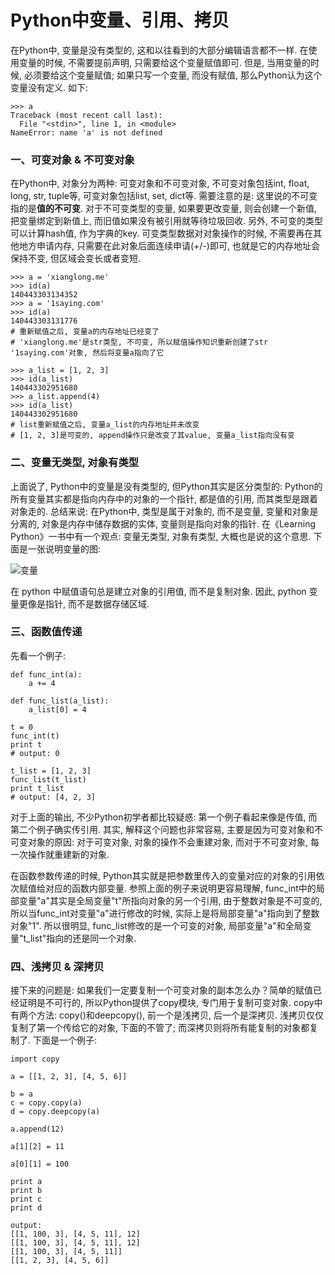 # Python中变量、引用、拷贝

在Python中, 变量是没有类型的, 这和以往看到的大部分编辑语言都不一样. 在使用变量的时候, 不需要提前声明, 只需要给这个变量赋值即可. 但是, 当用变量的时候, 必须要给这个变量赋值; 如果只写一个变量, 而没有赋值, 那么Python认为这个变量没有定义. 如下: 

```
>>> a
Traceback (most recent call last):
  File "<stdin>", line 1, in <module>
NameError: name 'a' is not defined
```

### 一、可变对象 & 不可变对象

在Python中, 对象分为两种: 可变对象和不可变对象, 不可变对象包括int, float, long, str, tuple等, 可变对象包括list, set, dict等. 需要注意的是: 这里说的不可变指的是**值的不可变**. 对于不可变类型的变量, 如果要更改变量, 则会创建一个新值, 把变量绑定到新值上, 而旧值如果没有被引用就等待垃圾回收. 另外, 不可变的类型可以计算hash值, 作为字典的key. 可变类型数据对对象操作的时候, 不需要再在其他地方申请内存, 只需要在此对象后面连续申请(+/-)即可, 也就是它的内存地址会保持不变, 但区域会变长或者变短. 

```
>>> a = 'xianglong.me'
>>> id(a)
140443303134352
>>> a = '1saying.com'
>>> id(a)
140443303131776
# 重新赋值之后, 变量a的内存地址已经变了
# 'xianglong.me'是str类型, 不可变, 所以赋值操作知识重新创建了str '1saying.com'对象, 然后将变量a指向了它
 
>>> a_list = [1, 2, 3]
>>> id(a_list)
140443302951680
>>> a_list.append(4)
>>> id(a_list)
140443302951680
# list重新赋值之后, 变量a_list的内存地址并未改变
# [1, 2, 3]是可变的, append操作只是改变了其value, 变量a_list指向没有变
```

### 二、变量无类型, 对象有类型

上面说了, Python中的变量是没有类型的, 但Python其实是区分类型的: Python的所有变量其实都是指向内存中的对象的一个指针, 都是值的引用, 而其类型是跟着对象走的. 总结来说: 在Python中, 类型是属于对象的, 而不是变量, 变量和对象是分离的, 对象是内存中储存数据的实体, 变量则是指向对象的指针. 在《Learning Python》一书中有一个观点: 变量无类型, 对象有类型, 大概也是说的这个意思. 下面是一张说明变量的图: 

![变量](images/fuzhi.jpg)

在 python 中赋值语句总是建立对象的引用值, 而不是复制对象. 因此, python 变量更像是指针, 而不是数据存储区域. 

### 三、函数值传递

先看一个例子: 

```
def func_int(a):
    a += 4
 
def func_list(a_list):
    a_list[0] = 4
 
t = 0
func_int(t)
print t
# output: 0
 
t_list = [1, 2, 3]
func_list(t_list)
print t_list
# output: [4, 2, 3]
```

对于上面的输出, 不少Python初学者都比较疑惑: 第一个例子看起来像是传值, 而第二个例子确实传引用. 其实, 解释这个问题也非常容易, 主要是因为可变对象和不可变对象的原因: 对于可变对象, 对象的操作不会重建对象, 而对于不可变对象, 每一次操作就重建新的对象. 

在函数参数传递的时候, Python其实就是把参数里传入的变量对应的对象的引用依次赋值给对应的函数内部变量. 参照上面的例子来说明更容易理解, func_int中的局部变量"a"其实是全局变量"t"所指向对象的另一个引用, 由于整数对象是不可变的, 所以当func_int对变量"a"进行修改的时候, 实际上是将局部变量"a"指向到了整数对象"1". 所以很明显, func_list修改的是一个可变的对象, 局部变量"a"和全局变量"t_list"指向的还是同一个对象. 

### 四、浅拷贝 & 深拷贝

接下来的问题是: 如果我们一定要复制一个可变对象的副本怎么办？简单的赋值已经证明是不可行的, 所以Python提供了copy模块, 专门用于复制可变对象. copy中有两个方法: copy()和deepcopy(), 前一个是浅拷贝, 后一个是深拷贝. 浅拷贝仅仅复制了第一个传给它的对象, 下面的不管了; 而深拷贝则将所有能复制的对象都复制了. 下面是一个例子: 

```
import copy

a = [[1, 2, 3], [4, 5, 6]]

b = a
c = copy.copy(a)
d = copy.deepcopy(a)

a.append(12)

a[1][2] = 11

a[0][1] = 100

print a
print b
print c
print d

output:
[[1, 100, 3], [4, 5, 11], 12]
[[1, 100, 3], [4, 5, 11], 12]
[[1, 100, 3], [4, 5, 11]]
[[1, 2, 3], [4, 5, 6]]
```



